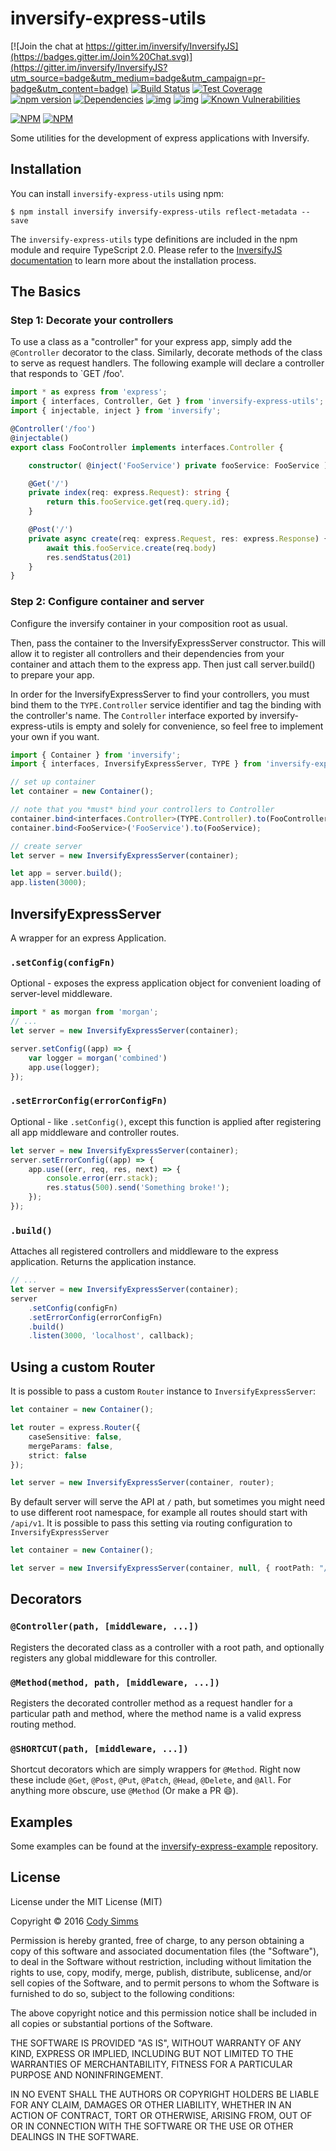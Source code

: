 # inversify-express-utils

[![Join the chat at https://gitter.im/inversify/InversifyJS](https://badges.gitter.im/Join%20Chat.svg)](https://gitter.im/inversify/InversifyJS?utm_source=badge&utm_medium=badge&utm_campaign=pr-badge&utm_content=badge)
[![Build Status](https://secure.travis-ci.org/inversify/inversify-express-utils.svg?branch=master)](https://travis-ci.org/inversify/inversify-express-utils)
[![Test Coverage](https://codeclimate.com/github/inversify/inversify-express-utils/badges/coverage.svg)](https://codeclimate.com/github/inversify/inversify-express-utils/coverage)
[![npm version](https://badge.fury.io/js/inversify-express-utils.svg)](http://badge.fury.io/js/inversify-express-utils)
[![Dependencies](https://david-dm.org/inversify/inversify-express-utils.svg)](https://david-dm.org/inversify/inversify-express-utils#info=dependencies)
[![img](https://david-dm.org/inversify/inversify-express-utils/dev-status.svg)](https://david-dm.org/inversify/inversify-express-utils/#info=devDependencies)
[![img](https://david-dm.org/inversify/inversify-express-utils/peer-status.svg)](https://david-dm.org/inversify/inversify-express-utils/#info=peerDependenciess)
[![Known Vulnerabilities](https://snyk.io/test/github/inversify/inversify-express-utils/badge.svg)](https://snyk.io/test/github/inversify/inversify-express-utils)

[![NPM](https://nodei.co/npm/inversify-express-utils.png?downloads=true&downloadRank=true)](https://nodei.co/npm/inversify-express-utils/)
[![NPM](https://nodei.co/npm-dl/inversify-express-utils.png?months=9&height=3)](https://nodei.co/npm/inversify-express-utils/)

Some utilities for the development of express applications with Inversify.

## Installation
You can install `inversify-express-utils` using npm:

```
$ npm install inversify inversify-express-utils reflect-metadata --save
```

The `inversify-express-utils` type definitions are included in the npm module and require TypeScript 2.0.
Please refer to the [InversifyJS documentation](https://github.com/inversify/InversifyJS#installation) to learn more about the installation process.

## The Basics

### Step 1: Decorate your controllers
To use a class as a "controller" for your express app, simply add the `@Controller` decorator to the class. Similarly, decorate methods of the class to serve as request handlers.
The following example will declare a controller that responds to `GET /foo'.

```ts
import * as express from 'express';
import { interfaces, Controller, Get } from 'inversify-express-utils';
import { injectable, inject } from 'inversify';

@Controller('/foo')
@injectable()
export class FooController implements interfaces.Controller {

    constructor( @inject('FooService') private fooService: FooService ) {}

    @Get('/')
    private index(req: express.Request): string {
        return this.fooService.get(req.query.id);
    }

    @Post('/')
    private async create(req: express.Request, res: express.Response) {
        await this.fooService.create(req.body)
        res.sendStatus(201)
    }
}
```

### Step 2: Configure container and server
Configure the inversify container in your composition root as usual.

Then, pass the container to the InversifyExpressServer constructor. This will allow it to register all controllers and their dependencies from your container and attach them to the express app.
Then just call server.build() to prepare your app.

In order for the InversifyExpressServer to find your controllers, you must bind them to the `TYPE.Controller` service identifier and tag the binding with the controller's name.
The `Controller` interface exported by inversify-express-utils is empty and solely for convenience, so feel free to implement your own if you want.

```ts
import { Container } from 'inversify';
import { interfaces, InversifyExpressServer, TYPE } from 'inversify-express-utils';

// set up container
let container = new Container();

// note that you *must* bind your controllers to Controller
container.bind<interfaces.Controller>(TYPE.Controller).to(FooController).whenTargetNamed('FooController');
container.bind<FooService>('FooService').to(FooService);

// create server
let server = new InversifyExpressServer(container);

let app = server.build();
app.listen(3000);
```

## InversifyExpressServer
A wrapper for an express Application.

### `.setConfig(configFn)`
Optional - exposes the express application object for convenient loading of server-level middleware.

```ts
import * as morgan from 'morgan';
// ...
let server = new InversifyExpressServer(container);

server.setConfig((app) => {
    var logger = morgan('combined')
    app.use(logger);
});
```

### `.setErrorConfig(errorConfigFn)`
Optional - like `.setConfig()`, except this function is applied after registering all app middleware and controller routes.

```ts
let server = new InversifyExpressServer(container);
server.setErrorConfig((app) => {
    app.use((err, req, res, next) => {
        console.error(err.stack);
        res.status(500).send('Something broke!');
    });
});
```

### `.build()`
Attaches all registered controllers and middleware to the express application. Returns the application instance.

```ts
// ...
let server = new InversifyExpressServer(container);
server
    .setConfig(configFn)
    .setErrorConfig(errorConfigFn)
    .build()
    .listen(3000, 'localhost', callback);
```

## Using a custom Router
It is possible to pass a custom `Router` instance to `InversifyExpressServer`:

```ts
let container = new Container();

let router = express.Router({
    caseSensitive: false,
    mergeParams: false,
    strict: false
});

let server = new InversifyExpressServer(container, router);
```

By default server will serve the API at `/` path, but sometimes you might need to use different root namespace, for
example all routes should start with `/api/v1`. It is possible to pass this setting via routing configuration to
`InversifyExpressServer`

```ts
let container = new Container();

let server = new InversifyExpressServer(container, null, { rootPath: "/api/v1" });
```

## Decorators

### `@Controller(path, [middleware, ...])`

Registers the decorated class as a controller with a root path, and optionally registers any global middleware for this controller.

### `@Method(method, path, [middleware, ...])`

Registers the decorated controller method as a request handler for a particular path and method, where the method name is a valid express routing method.

### `@SHORTCUT(path, [middleware, ...])`

Shortcut decorators which are simply wrappers for `@Method`. Right now these include `@Get`, `@Post`, `@Put`, `@Patch`, `@Head`, `@Delete`, and `@All`. For anything more obscure, use `@Method` (Or make a PR :smile:).

## Examples
Some examples can be found at the [inversify-express-example](https://github.com/inversify/inversify-express-example) repository.

## License

License under the MIT License (MIT)

Copyright © 2016 [Cody Simms](https://github.com/codyjs)

Permission is hereby granted, free of charge, to any person obtaining a copy of this software and associated documentation files (the "Software"), to deal in the Software without restriction, including without limitation the rights to use, copy, modify, merge, publish, distribute, sublicense, and/or sell copies of the Software, and to permit persons to whom the Software is furnished to do so, subject to the following conditions:

The above copyright notice and this permission notice shall be included in all copies or substantial portions of the Software.

THE SOFTWARE IS PROVIDED "AS IS", WITHOUT WARRANTY OF ANY KIND, EXPRESS OR IMPLIED, INCLUDING BUT NOT LIMITED TO THE WARRANTIES OF MERCHANTABILITY, FITNESS FOR A PARTICULAR PURPOSE AND NONINFRINGEMENT.

IN NO EVENT SHALL THE AUTHORS OR COPYRIGHT HOLDERS BE LIABLE FOR ANY CLAIM, DAMAGES OR OTHER LIABILITY, WHETHER IN AN ACTION OF CONTRACT, TORT OR OTHERWISE, ARISING FROM, OUT OF OR IN CONNECTION WITH THE SOFTWARE OR THE USE OR OTHER DEALINGS IN THE SOFTWARE.
